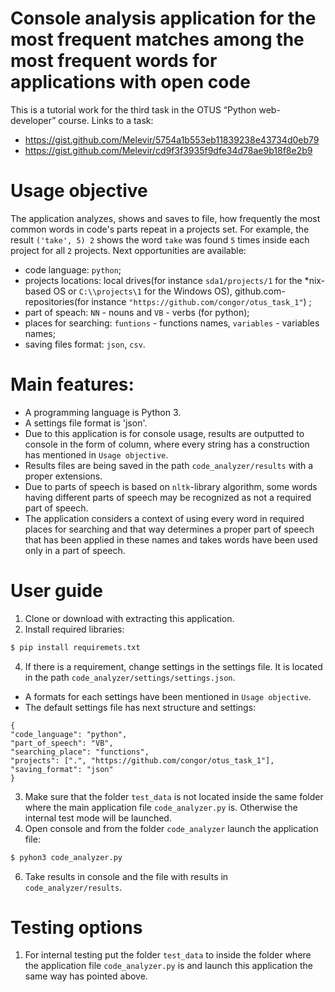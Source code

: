 # Console analysis application for the most frequent matches among the most frequent words for applications with open code

This is a tutorial work for the third task in the OTUS “Python web-developer” course.
Links to a task:
- https://gist.github.com/Melevir/5754a1b553eb11839238e43734d0eb79
- https://gist.github.com/Melevir/cd9f3f3935f9dfe34d78ae9b18f8e2b9

# Usage objective

The application analyzes, shows and saves to file, how frequently the most common words in code's parts repeat in a projects set.
For example, the result `('take', 5) 2` shows the word `take` was found `5` times inside each project for all `2` projects.
Next opportunities are available:
- code language: `python`;
- projects locations: local drives(for instance `sda1/projects/1` for the *nix-based OS or `C:\\projects\1` for the Windows OS), github.com-repositories(for instance `"https://github.com/congor/otus_task_1"`) ; 
- part of speach: `NN` - nouns and `VB` - verbs (for python);
- places for searching: `funtions` - functions names, `variables` - variables names;
- saving files format: `json`, `csv`.

# Main features:

- A programming language is Python 3.
- A settings file format is 'json'.
- Due to this application is for console usage, results are outputted to console in the form of column, where every string has a construction has mentioned in `Usage objective`.
- Results files are being saved in the path `code_analyzer/results` with a proper extensions.
- Due to parts of speech  is based on `nltk`-library algorithm, some words having different parts of speech may be recognized as not a required part of speech.
- The application considers a context of using every word in required places for searching and that way determines a proper part of speech that has been applied in these names and takes words have been used only in a part of speech.

# User guide

1. Clone or download with extracting this application.
2. Install required libraries:
```bash
$ pip install requiremets.txt
```
4. If there is a requirement, change settings in the settings file. It is located in the path `code_analyzer/settings/settings.json`.
- A formats for each settings have been mentioned in `Usage objective`.
- The default settings file has next structure and settings:
```
{
"code_language": "python",
"part_of_speech": "VB",
"searching_place": "functions",
"projects": [".", "https://github.com/congor/otus_task_1"],
"saving_format": "json"
}
```
3. Make sure that the folder `test_data` is not located inside the same folder where the main application file `code_analyzer.py` is. Otherwise the internal test mode will be launched.
5. Open console and from the folder `code_analyzer` launch the application file:
```bash
$ pyhon3 code_analyzer.py
```
6. Take results in console and the file with results in `code_analyzer/results`.

# Testing options

1. For internal testing put the folder `test_data` to inside the folder where the application file `code_analyzer.py` is and launch this application the same way has pointed above.
